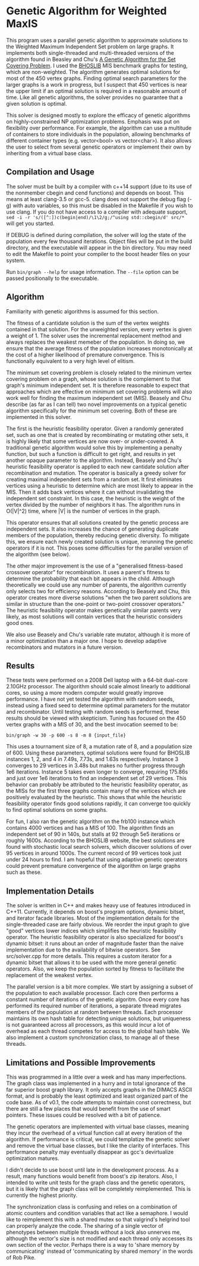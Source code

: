 Genetic Algorithm for Weighted MaxIS
====================================

This program uses a parallel genetic algorithm to approximate solutions
to the Weighted Maximum Independent Set problem on large graphs. It
implements both single-threaded and multi-threaded versions of the
algorithm found in Beasley and Chu's [A Genetic Algorithm for the Set
Covering
Problem](http://www.sciencedirect.com/science/article/pii/037722179500159X).
I used the
[BHOSLIB](http://www.nlsde.buaa.edu.cn/~kexu/benchmarks/graph-benchmarks.htm)
MIS benchmark graphs for testing, which are non-weighted. The algorithm
generates optimal solutions for most of the 450 vertex graphs. Finding
optimal search parameters for the larger graphs is a work in progress,
but I suspect that 450 vertices is near the upper limit if an optimal
solution is required in a reasonable amount of time. Like all genetic
algorithms, the solver provides no guarantee that a given solution is
optimal.

This solver is designed mostly to explore the efficacy of genetic
algorithms on highly-constrained NP optimization problems. Emphasis was
put on flexibility over performance. For example, the algorithm can use
a multitude of containers to store individuals in the population,
allowing benchmarks of different container types (e.g. vector&lt;bool&gt; vs
vector&lt;char&gt;). It also allows the user to select from several genetic
operators or implement their own by inheriting from a virtual base
class.

Compilation and Usage
---------------------

The solver must be built by a compiler with c++14 support (due to its
use of the nonmember cbegin and cend functions) and depends on boost.
This means at least clang-3.5 or gcc-5. clang does not support the debug
flag (-g) with auto variables, so this must be disabled in the Makefile
if you wish to use clang. If you do not have access to a compiler with
adequate support, `sed -i -r 's/([^:])c(begin|end)/\1\2/g;/^using std::cbegin/d' src/*`
will get you started.

If DEBUG is defined during compilation, the solver will log the state of
the population every few thousand iterations. Object files will be put
in the build directory, and the executable will appear in the bin
directory. You may need to edit the Makefile to point your compiler to
the boost header files on your system.

Run `bin/graph --help` for usage information. The `--file` option can be
passed positionally to the executable.

Algorithm
---------

Familiarity with genetic algorithms is assumed for this section.

The fitness of a cantidate solution is the sum of the vertex weights
contained in that solution. For the unweighted version, every vertex is
given a weight of 1. The solver uses the incremental replacement method
and always replaces the weakest memeber of the population. In doing so,
we ensure that the average fitness of the population increases
monotonically at the cost of a higher likelihood of premature
convergence. This is functionally equivalent to a very high level of
elitism.

The minimum set covering problem is closely related to the minimum
vertex covering problem on a graph, whose solution is the complement to
that graph's minimum independent set. It is therefore reasonable to
expect that approaches which are effective on minimum set covering
problems will also work well for finding the maximum independent set
(MIS). Beasely and Chu describe (as far as I can tell) two novel
improvements on a typical genetic algorithm specifically for the minimum
set covering. Both of these are implemented in this solver.

The first is the heuristic feasibility operator. Given a randomly
generated set, such as one that is created by recombinating or mutating
other sets, it is highly likely that some vertices are now over- or
under-covered. A traditional genetic algorithm would solve this by
implementing a penalty function, but such a function is difficult to get
right, and results in yet another opaque parameter to the algorithm.
Instead, Beasely and Chu's heuristic feasibility operator is applied to
each new cantidate solution after recombination and mutation. The
operator is basically a greedy solver for creating maximal independent
sets from a random set. It first eliminates vertices using a heuristic
to determine which are most likely to appear in the MIS. Then it adds
back vertices where it can without invalidating the independent set
constraint. In this case, the heuristic is the weight of the vertex
divided by the number of neighbors it has. The algorithm runs in
O(|V|^2) time, where |V| is the number of vertices in the graph.

This operator ensures that all solutions created by the genetic process
are independent sets. It also increases the chance of generating
duplicate members of the population, thereby reducing genetic diversity.
To mitigate this, we ensure each newly created solution is unique,
rerunning the genetic operators if it is not. This poses some
difficulties for the parallel version of the algorithm (see below).

The other major improvement is the use of a "generalised fitness-based
crossover operator" for recombination. It uses a parent's fitness to
determine the probability that each bit appears in the child. Although
theoretically we could use any number of parents, the algorithm
currently only selects two for efficiency reasons. According to Beasely
and Chu, this operator creates more diverse solutions "when the two
parent solutions are similar in structure than the one-point or
two-point crossover operators." The heuristic feasibility operator makes
genetically similar parents very likely, as most solutions will contain
vertices that the heuristic considers good ones.

We also use Beasely and Chu's variable rate mutator, although it is more
of a minor optimization than a major one. I hope to develop adaptive
recombinators and mutators in a future version.

Results
-------

These tests were performed on a 2008 Dell laptop with a 64-bit dual-core
2.10GHz processor. The algorithm should scale almost linearly to
additional cores, so using a more modern computer would greatly improve
performance. I have not yet tested the algorithm with random seeds,
instead using a fixed seed to determine optimal parameters for the
mutator and recombinator. Until testing with random seeds is performed,
these results should be viewed with skepticism. Tuning has focused on
the 450 vertex graphs with a MIS of 30, and the best invocation seemed
to be:

    bin/graph -w 30 -p 600 -s 8 -m 8 {input_file}

This uses a tournament size of 8, a mutation rate of 8, and a population
size of 600. Using these parameters, optimal solutions were found for
BHOSLIB instances 1, 2, and 4 in 7.49s, 7.73s, and 1.63s respectively.
Instance 3 converges to 29 vertices in 3.48s but makes no further
progress through 1e6 iterations. Instance 5 takes even longer to
converge, requiring 175.86s and just over 1e6 iterations to find an
independent set of 29 vertices. This behavior can probably be
attributed to the heuristic feasibility operator, as the MISs for the
first three graphs contain many of the vertices which are positively
evaluated by the heuristic. This shows that while the heuristic
feasibility operator finds good solutions rapidly, it can converge too
quickly to find optimal solutions on some graphs.

For fun, I also ran the genetic algorithm on the frb100 instance which
contains 4000 vertices and has a MIS of 100. The algorithm finds an
independent set of 90 in 140s, but stalls at 92 through 5e5 iterations
or roughly 1600s. According to the BHOSLIB website, the best solutions
are found with stochastic local search solvers, which discover solutions
of over 95 vertices in around 1000s. The current record of 99 vertices
took just under 24 hours to find. I am hopeful that using adaptive
genetic operators could prevent premature convergence of the algorithm
on large graphs such as these.

Implementation Details
----------------------

The solver is written in C++ and makes heavy use of features introduced
in C++11. Currently, it depends on boost's program options, dynamic
bitset, and iterator facade libraries. Most of the implementation
details for the single-threaded case are fairly obvious. We reorder the
input graph to give "good" vertices lower indices which simplifies the
heuristic feasibility operator. The heuristic feasibility operator is
also specialized for boost's dynamic bitset: it runs about an order of
magnitude faster than the naive implementation due to the availability
of bitwise operators. See src/solver.cpp for more details. This requires
a custom iterator for a dynamic bitset that allows it to be used with
the more general genetic operators. Also, we keep the population sorted by
fitness to facilitate the replacement of the weakest vertex.

The parallel version is a bit more complex. We start by assigning a
subset of the population to each available processor. Each core then
performs a constant number of iterations of the genetic algoritm.  Once
every core has performed its required number of iterations, a separate
thread migrates members of the population at random between threads.
Each processor maintains its own hash table for detecting unique
solutions, but uniqueness is not guaranteed across all processors, as
this would incur a lot of overhead as each thread competes for access to
the global hash table. We also implement a custom synchronization class,
to manage all of these threads.

Limitations and Possible Improvements
-------------------------------------

This was programmed in a little over a week and has many imperfections.
The graph class was implemented in a hurry and in total ignorance of the
far superior boost graph library. It only accepts graphs in the DIMACS
ASCII format, and is probably the least optimized and least organized
part of the code base. As of v0.1, the code attempts to maintain const
correctness, but there are still a few places that would benefit from
the use of smart pointers. These issues could be resolved with a bit of
patience.

The genetic operators are implemented with virtual base
classes, meaning they incur the overhead of a virtual function call at
every iteration of the algorithm. If performance is critical, we could
templatize the genetic solver and remove the virtual base classes, but I
like the clarity of interfaces. This performance penalty may eventually
disappear as gcc's devirtualize optimization matures.

I didn't decide to use boost until late in the development process. As a
result, many functions would benefit from boost's zip iterators. Also, I
intended to write unit tests for the graph class and the genetic
operators, but it is likely that the graph class will be completely
reimplemented. This is currently the highest priority.

The synchronization class is confusing and relies on a combination of
atomic counters and condition variables that act like a semaphore. I
would like to reimplement this with a shared mutex so that valgrind's
helgrind tool can properly analyze the code. The sharing of a single
vector of phenotypes between multiple threads without a lock also
unnerves me, although the vector's size is not modified and each thread
only accesses its own section of the vector. Perhaps there is a way to
'share memory by communicating' instead of 'communicating by shared
memory' in the words of Rob Pike.


